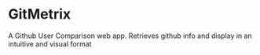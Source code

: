 # GitMetrix
A Github User Comparison web app. Retrieves github info and display in an intuitive and visual format

